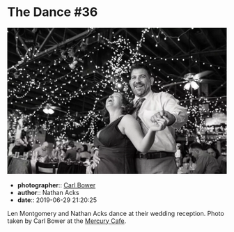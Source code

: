 # The Dance \#36

![Len Montgomery and Nathan Acks dance](assets/2019-06-29-set-4-the-dance-36.webp)

* **photographer**:: [Carl Bower](https://carlbowerphotos.com)  
* **author**:: Nathan Acks  
* **date**:: 2019-06-29 21:20:25

Len Montgomery and Nathan Acks dance at their wedding reception. Photo taken by Carl Bower at the [Mercury Cafe](http://mercurycafe.com).
